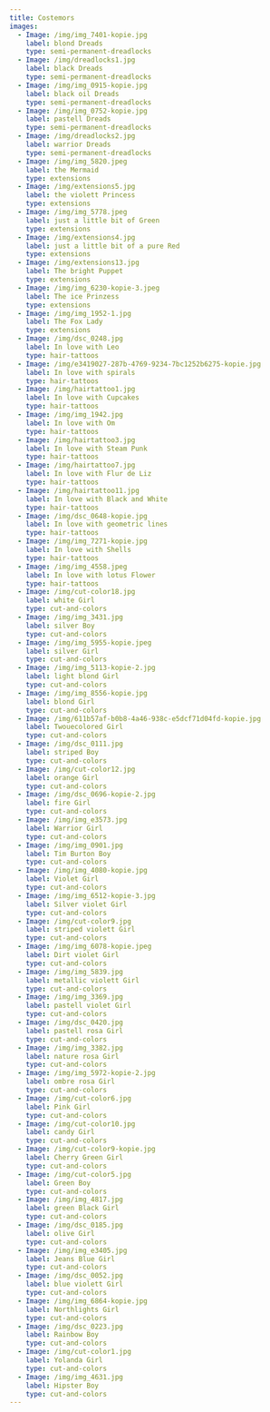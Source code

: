 ```yaml
---
title: Costemors
images:
  - Image: /img/img_7401-kopie.jpg
    label: blond Dreads
    type: semi-permanent-dreadlocks
  - Image: /img/dreadlocks1.jpg
    label: black Dreads
    type: semi-permanent-dreadlocks
  - Image: /img/img_0915-kopie.jpg
    label: black oil Dreads
    type: semi-permanent-dreadlocks
  - Image: /img/img_0752-kopie.jpg
    label: pastell Dreads
    type: semi-permanent-dreadlocks
  - Image: /img/dreadlocks2.jpg
    label: warrior Dreads
    type: semi-permanent-dreadlocks
  - Image: /img/img_5820.jpeg
    label: the Mermaid
    type: extensions
  - Image: /img/extensions5.jpg
    label: the violett Princess
    type: extensions
  - Image: /img/img_5778.jpeg
    label: just a little bit of Green
    type: extensions
  - Image: /img/extensions4.jpg
    label: just a little bit of a pure Red
    type: extensions
  - Image: /img/extensions13.jpg
    label: The bright Puppet
    type: extensions
  - Image: /img/img_6230-kopie-3.jpeg
    label: The ice Prinzess
    type: extensions
  - Image: /img/img_1952-1.jpg
    label: The Fox Lady
    type: extensions
  - Image: /img/dsc_0248.jpg
    label: In love with Leo
    type: hair-tattoos
  - Image: /img/e3419027-287b-4769-9234-7bc1252b6275-kopie.jpg
    label: In love with spirals
    type: hair-tattoos
  - Image: /img/hairtattoo1.jpg
    label: In love with Cupcakes
    type: hair-tattoos
  - Image: /img/img_1942.jpg
    label: In love with Om
    type: hair-tattoos
  - Image: /img/hairtattoo3.jpg
    label: In love with Steam Punk
    type: hair-tattoos
  - Image: /img/hairtattoo7.jpg
    label: In love with Flur de Liz
    type: hair-tattoos
  - Image: /img/hairtattoo11.jpg
    label: In love with Black and White
    type: hair-tattoos
  - Image: /img/dsc_0648-kopie.jpg
    label: In love with geometric lines
    type: hair-tattoos
  - Image: /img/img_7271-kopie.jpg
    label: In love with Shells
    type: hair-tattoos
  - Image: /img/img_4558.jpeg
    label: In love with lotus Flower
    type: hair-tattoos
  - Image: /img/cut-color18.jpg
    label: white Girl
    type: cut-and-colors
  - Image: /img/img_3431.jpg
    label: silver Boy
    type: cut-and-colors
  - Image: /img/img_5955-kopie.jpeg
    label: silver Girl
    type: cut-and-colors
  - Image: /img/img_5113-kopie-2.jpg
    label: light blond Girl
    type: cut-and-colors
  - Image: /img/img_8556-kopie.jpg
    label: blond Girl
    type: cut-and-colors
  - Image: /img/611b57af-b0b8-4a46-938c-e5dcf71d04fd-kopie.jpg
    label: Twouecolored Girl
    type: cut-and-colors
  - Image: /img/dsc_0111.jpg
    label: striped Boy
    type: cut-and-colors
  - Image: /img/cut-color12.jpg
    label: orange Girl
    type: cut-and-colors
  - Image: /img/dsc_0696-kopie-2.jpg
    label: fire Girl
    type: cut-and-colors
  - Image: /img/img_e3573.jpg
    label: Warrior Girl
    type: cut-and-colors
  - Image: /img/img_0901.jpg
    label: Tim Burton Boy
    type: cut-and-colors
  - Image: /img/img_4080-kopie.jpg
    label: Violet Girl
    type: cut-and-colors
  - Image: /img/img_6512-kopie-3.jpg
    label: Silver violet Girl
    type: cut-and-colors
  - Image: /img/cut-color9.jpg
    label: striped violett Girl
    type: cut-and-colors
  - Image: /img/img_6078-kopie.jpeg
    label: Dirt violet Girl
    type: cut-and-colors
  - Image: /img/img_5839.jpg
    label: metallic violett Girl
    type: cut-and-colors
  - Image: /img/img_3369.jpg
    label: pastell violet Girl
    type: cut-and-colors
  - Image: /img/dsc_0420.jpg
    label: pastell rosa Girl
    type: cut-and-colors
  - Image: /img/img_3382.jpg
    label: nature rosa Girl
    type: cut-and-colors
  - Image: /img/img_5972-kopie-2.jpg
    label: ombre rosa Girl
    type: cut-and-colors
  - Image: /img/cut-color6.jpg
    label: Pink Girl
    type: cut-and-colors
  - Image: /img/cut-color10.jpg
    label: candy Girl
    type: cut-and-colors
  - Image: /img/cut-color9-kopie.jpg
    label: Cherry Green Girl
    type: cut-and-colors
  - Image: /img/cut-color5.jpg
    label: Green Boy
    type: cut-and-colors
  - Image: /img/img_4817.jpg
    label: green Black Girl
    type: cut-and-colors
  - Image: /img/dsc_0185.jpg
    label: olive Girl
    type: cut-and-colors
  - Image: /img/img_e3405.jpg
    label: Jeans Blue Girl
    type: cut-and-colors
  - Image: /img/dsc_0052.jpg
    label: blue violett Girl
    type: cut-and-colors
  - Image: /img/img_6864-kopie.jpg
    label: Northlights Girl
    type: cut-and-colors
  - Image: /img/dsc_0223.jpg
    label: Rainbow Boy
    type: cut-and-colors
  - Image: /img/cut-color1.jpg
    label: Yolanda Girl
    type: cut-and-colors
  - Image: /img/img_4631.jpg
    label: Hipster Boy
    type: cut-and-colors
---
```



